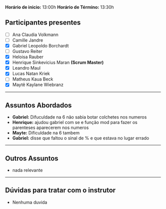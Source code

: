 **Horário de inicio:** 13:00h  **Horário de Término:** 13:30h

## Participantes presentes
- [ ] Ana  Claudia Volkmann
- [ ] Camille Jandre
- [x] Gabriel Leopoldo Borchardt
- [ ] Gustavo Reiter
- [x] Heloisa Rauber
- [x] Henrique Sinkevicius Maran **(Scrum Master)**
- [x] Leandro Maul 
- [x] Lucas Natan Kriek 
- [ ] Matheus Kaua Beck
- [x] Maytê Kaylane Wiebranz

---

## Assuntos Abordados

- **Gabriel:** Difuculdade na 6 não sabia botar colchetes nos numeros 
- **Henrique:** ajudou gabriel com se e função mod para fazer os parenteses aparecerem nos numeros
- **Mayte:** Dificuldade na 6 tambem
- **Gabriel:** disse que faltou o sinal de % e que estava no lugar errado 

---

## Outros Assuntos 
- nada relevante

---

## Dúvidas para tratar com o instrutor
- Nenhuma duvida